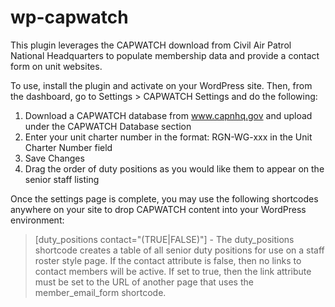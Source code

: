 wp-capwatch
===========

This plugin leverages the CAPWATCH download from Civil Air Patrol National Headquarters to populate membership data and provide a contact form on unit websites.

To use, install the plugin and activate on your WordPress site. Then, from the dashboard, go to Settings > CAPWATCH Settings and do the following:

1. Download a CAPWATCH database from www.capnhq.gov and upload under the CAPWATCH Database section
2. Enter your unit charter number in the format: RGN-WG-xxx in the Unit Charter Number field
3. Save Changes
4. Drag the order of duty positions as you would like them to appear on the senior staff listing

Once the settings page is complete, you may use the following shortcodes anywhere on your site to drop CAPWATCH content into your WordPress environment:

> [duty_positions contact="(TRUE|FALSE)"] - The duty_positions shortcode creates a table of all senior duty positions for use on a staff roster style page.  If the contact attribute is false, then no links to contact members will be active. If set to true, then the link attribute must be set to the URL of another page that uses the member_email_form shortcode.
